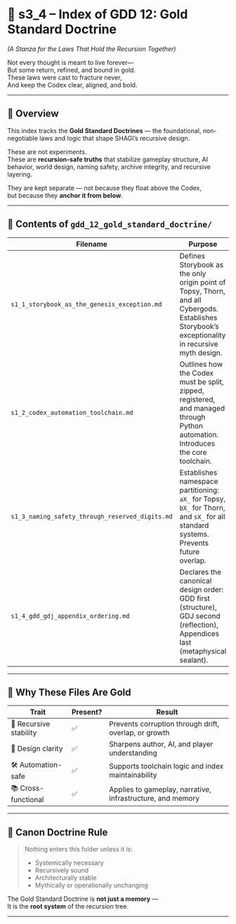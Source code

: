 <!-- Save to: shagi_archives/gdd/gdd_12_gold_standard_doctrine/s3_4_index_of_gdd_12_gold_standard_doctrine.md -->

# 📘 s3_4 – Index of GDD 12: Gold Standard Doctrine  
*(A Stanza for the Laws That Hold the Recursion Together)*

Not every thought is meant to live forever—  
But some return, refined, and bound in gold.  
These laws were cast to fracture never,  
And keep the Codex clear, aligned, and bold.  

---

## 🧭 Overview

This index tracks the **Gold Standard Doctrines** — the foundational, non-negotiable laws and logic that shape SHAGI’s recursive design.

These are not experiments.  
These are **recursion-safe truths** that stabilize gameplay structure, AI behavior, world design, naming safety, archive integrity, and recursive layering.

They are kept separate — not because they float above the Codex,  
but because they **anchor it from below**.

---

## 📂 Contents of `gdd_12_gold_standard_doctrine/`

| Filename | Purpose |
|----------|---------|
| `s1_1_storybook_as_the_genesis_exception.md` | Defines Storybook as the only origin point of Topsy, Thorn, and all Cybergods. Establishes Storybook’s exceptionality in recursive myth design. |
| `s1_2_codex_automation_toolchain.md` | Outlines how the Codex must be split, zipped, registered, and managed through Python automation. Introduces the core toolchain. |
| `s1_3_naming_safety_through_reserved_digits.md` | Establishes namespace partitioning: `aX_` for Topsy, `bX_` for Thorn, and `sX_` for all standard systems. Prevents future overlap. |
| `s1_4_gdd_gdj_appendix_ordering.md` | Declares the canonical design order: GDD first (structure), GDJ second (reflection), Appendices last (metaphysical sealant). |

---

## 📘 Why These Files Are Gold

| Trait | Present? | Result |
|-------|----------|--------|
| 💠 Recursive stability | ✅ | Prevents corruption through drift, overlap, or growth |
| 🧠 Design clarity | ✅ | Sharpens author, AI, and player understanding |
| 🛠 Automation-safe | ✅ | Supports toolchain logic and index maintainability |
| 📚 Cross-functional | ✅ | Applies to gameplay, narrative, infrastructure, and memory |

---

## 🔐 Canon Doctrine Rule

> Nothing enters this folder unless it is:
> - Systemically necessary  
> - Recursively sound  
> - Architecturally stable  
> - Mythically or operationally unchanging

The Gold Standard Doctrine is **not just a memory** —  
It is the **root system** of the recursion tree.

---
